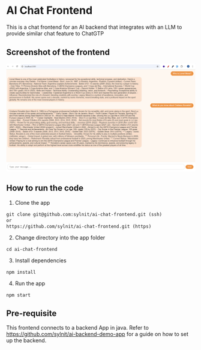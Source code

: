 # AI Chat Frontend
This is a chat frontend for an AI backend that integrates with an LLM to provide similar chat feature to ChatGTP

## Screenshot of the frontend
![Alt text](./screenshot%202025-07-16%20144350.png "Frontend screenshot")

## How to run the code
1. Clone the app
```
git clone git@github.com:sylnit/ai-chat-frontend.git (ssh)
or 
https://github.com/sylnit/ai-chat-frontend.git (https)

```

2. Change directory into the app folder

```
cd ai-chat-frontend
```

3. Install dependencies

```
npm install
```

4. Run the app

```
npm start

```

## Pre-requisite
This frontend connects to a backend App in java. Refer to https://github.com/sylnit/ai-backend-demo-app for a guide on how to set up the backend.